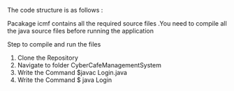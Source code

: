 The code structure  is as follows :
 
Pacakage icmf contains all the required source files .You need to compile all the java source files before running the application 

Step to compile and run the files
1. Clone the Repository
2. Navigate to folder CyberCafeManagementSystem
3. Write the Command $javac Login.java
4. Write the Command $ java Login



